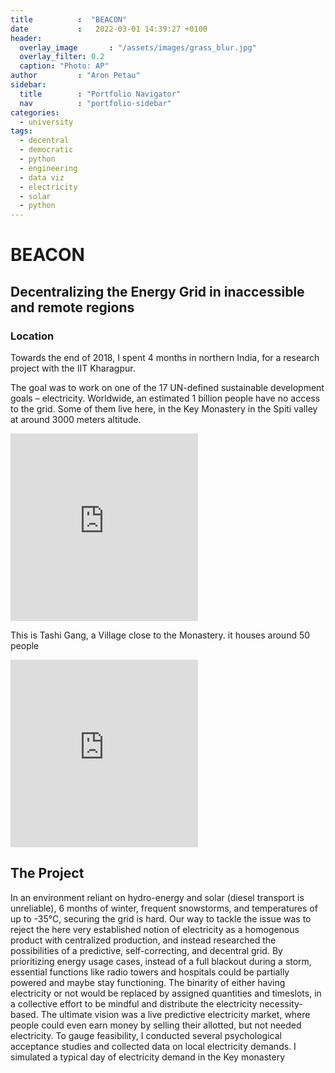 ```yaml
---
title          :  "BEACON"
date           :   2022-03-01 14:39:27 +0100
header:
  overlay_image       : "/assets/images/grass_blur.jpg"
  overlay_filter: 0.2
  caption: "Photo: AP"
author         : "Aron Petau"
sidebar:
  title        : "Portfolio Navigator"
  nav          : "portfolio-sidebar"
categories:
  - university
tags:
  - decentral
  - democratic
  - python
  - engineering
  - data viz
  - electricity
  - solar
  - python
---
```


# BEACON
## Decentralizing the Energy Grid in inaccessible and remote regions

### Location

Towards the end of 2018, I spent 4 months in northern India, for a research project with the IIT Kharagpur.

The goal was to work on one of the 17 UN-defined sustainable development goals – electricity. Worldwide, an estimated 1 billion people have no access to the grid. Some of them live here, in the Key Monastery in the Spiti valley at around 3000 meters altitude.



<iframe src="https://www.google.com/maps/embed?pb=!1m18!1m12!1m3!1d843.1304298825468!2d78.01154047393467!3d32.2978346!2m3!1f0!2f0!3f0!3m2!1i1024!2i768!4f13.1!3m3!1m2!1s0x3906a673e168749b%3A0xf011101a0f02588b!2sKey%20Gompa%20(Key%20Monastery)!5e0!3m2!1sen!2sde!4v1647009764190!5m2!1sen!2sde" width="300" height="300" style="border:0;" allowfullscreen="" loading="lazy"></iframe>


This is Tashi Gang, a Village close to the Monastery. it houses around 50 people
<iframe src="https://www.google.com/maps/embed?pb=!1m18!1m12!1m3!1d3389.4081271053687!2d78.67430271521093!3d31.841107638419718!2m3!1f0!2f0!3f0!3m2!1i1024!2i768!4f13.1!3m3!1m2!1s0x3907aaa3ac472219%3A0x5c4b39e454beed3c!2sTashigang%20172112!5e0!3m2!1sen!2sde!4v1647009910307!5m2!1sen!2sde" width="300" height="300" style="border:0;" allowfullscreen="" loading="lazy"></iframe>

## The Project
In an environment reliant on hydro-energy and solar (diesel transport is unreliable), 6 months of winter, frequent snowstorms, and temperatures of up to -35°C, securing the grid is hard.
Our way to tackle the issue was to reject the here very established notion of electricity as a homogenous product with centralized production, and instead researched the possibilities of a predictive, self-correcting, and decentral grid. By prioritizing energy usage cases, instead of a full blackout during a storm, essential functions like radio towers and hospitals could be partially powered and maybe stay functioning. The binarity of either having electricity or not would be replaced by assigned quantities and timeslots, in a collective effort to be mindful and distribute the electricity necessity-based.
The ultimate vision was a live predictive electricity market, where people could even earn money by selling their allotted, but not needed electricity.
To gauge feasibility, I conducted several psychological acceptance studies and collected data on local electricity demands.
I simulated a typical day of electricity demand in the Key monastery
